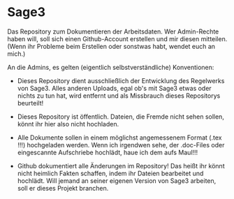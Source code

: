 Sage3
=====

Das Repository zum Dokumentieren der Arbeitsdaten.
Wer Admin-Rechte haben will, soll sich einen Github-Account erstellen und mir diesen mitteilen.
(Wenn ihr Probleme beim Erstellen oder sonstwas habt, wendet euch an mich.)

An die Admins,
es gelten (eigentlich selbstverständliche) Konventionen:
- Dieses Repository dient ausschließlich der Entwicklung des Regelwerks von Sage3.
  Alles anderen Uploads, egal ob's mit Sage3 etwas oder nichts zu tun hat, wird entfernt und als Missbrauch dieses Repositorys beurteilt!

- Dieses Repository ist öffentlich. Dateien, die Fremde nicht sehen sollen, könnt ihr hier also nicht hochladen.

- Alle Dokumente sollen in einem möglichst angemessenem Format (.tex !!!) hochgeladen werden.
  Wenn ich irgendwen sehe, der .doc-Files oder eingescannte Aufschriebe hochlädt, haue ich dem aufs Maul!!!

- Github dokumentiert alle Änderungen im Repository!
  Das heißt ihr könnt nicht heimlich Fakten schaffen, indem ihr Dateien bearbeitet und hochlädt.
  Will jemand an seiner eigenen Version von Sage3 arbeiten, soll er dieses Projekt branchen.
